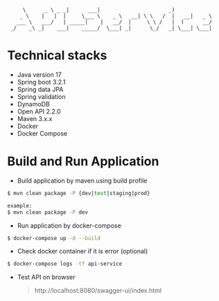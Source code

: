 ```text
     \      _ \ _ _|      ___|                      _)             
    _ \    |   |  |     \___ \    _ \   __| \ \   /  |   __|   _ \ 
   ___ \   ___/   | _____|    |   __/  |     \ \ /   |  (      __/ 
 _/    _\ _|    ___|    _____/  \___| _|      \_/   _| \___| \___| 
```
# Technical stacks
- Java version 17
- Spring boot 3.2.1
- Spring data JPA
- Spring validation
- DynamoDB
- Open API 2.2.0
- Maven 3.x.x
- Docker
- Docker Compose

# Build and Run Application
- Build application by maven using build profile 
```bash
$ mvn clean package -P {dev|test|staging|prod}

example:
$ mvn clean package -P dev
```

- Run application by docker-compose
```bash
$ docker-compose up -d --build
```

- Check docker container if it is error (optional)
```bash
$ docker-compose logs -tf api-service
```

- Test API on browser
    >http://localhost:8080/swagger-ui/index.html
